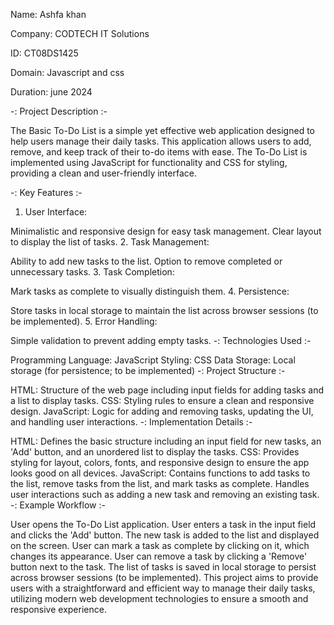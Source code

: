 Name: Ashfa khan

Company: CODTECH IT Solutions

ID: CT08DS1425

Domain: Javascript and css

Duration: june 2024



-: Project Description :-

The Basic To-Do List is a simple yet effective web application designed to help users manage their daily tasks. This application allows users to add, remove, and keep track of their to-do items with ease. The To-Do List is implemented using JavaScript for functionality and CSS for styling, providing a clean and user-friendly interface.

-: Key Features :-

1. User Interface:

Minimalistic and responsive design for easy task management.
Clear layout to display the list of tasks.
2. Task Management:

Ability to add new tasks to the list.
Option to remove completed or unnecessary tasks.
3. Task Completion:

Mark tasks as complete to visually distinguish them.
4. Persistence:

Store tasks in local storage to maintain the list across browser sessions (to be implemented).
5. Error Handling:

Simple validation to prevent adding empty tasks.
-: Technologies Used :-

Programming Language: JavaScript
Styling: CSS
Data Storage: Local storage (for persistence; to be implemented)
-: Project Structure :-

HTML: Structure of the web page including input fields for adding tasks and a list to display tasks.
CSS: Styling rules to ensure a clean and responsive design.
JavaScript: Logic for adding and removing tasks, updating the UI, and handling user interactions.
-: Implementation Details :-

HTML: Defines the basic structure including an input field for new tasks, an 'Add' button, and an unordered list to display the tasks.
CSS: Provides styling for layout, colors, fonts, and responsive design to ensure the app looks good on all devices.
JavaScript: Contains functions to add tasks to the list, remove tasks from the list, and mark tasks as complete. Handles user interactions such as adding a new task and removing an existing task.
-: Example Workflow :-

User opens the To-Do List application.
User enters a task in the input field and clicks the 'Add' button.
The new task is added to the list and displayed on the screen.
User can mark a task as complete by clicking on it, which changes its appearance.
User can remove a task by clicking a 'Remove' button next to the task.
The list of tasks is saved in local storage to persist across browser sessions (to be implemented).
This project aims to provide users with a straightforward and efficient way to manage their daily tasks, utilizing modern web development technologies to ensure a smooth and responsive experience.
